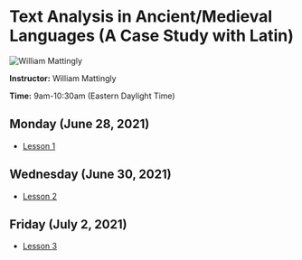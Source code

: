# Text Analysis in Ancient/Medieval Languages (A Case Study with Latin)
![William Mattingly](https://s3.amazonaws.com/org.jstor.labs/2021/02/William300.png)

**Instructor:** William Mattingly

**Time:** 9am-10:30am (Eastern Daylight Time)

## Monday (June 28, 2021)
* [Lesson 1]()

## Wednesday (June 30, 2021)
* [Lesson 2]()

## Friday (July 2, 2021)
* [Lesson 3]()